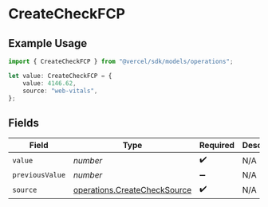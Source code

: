 # CreateCheckFCP

## Example Usage

```typescript
import { CreateCheckFCP } from "@vercel/sdk/models/operations";

let value: CreateCheckFCP = {
    value: 4146.62,
    source: "web-vitals",
};
```

## Fields

| Field                                                                        | Type                                                                         | Required                                                                     | Description                                                                  |
| ---------------------------------------------------------------------------- | ---------------------------------------------------------------------------- | ---------------------------------------------------------------------------- | ---------------------------------------------------------------------------- |
| `value`                                                                      | *number*                                                                     | :heavy_check_mark:                                                           | N/A                                                                          |
| `previousValue`                                                              | *number*                                                                     | :heavy_minus_sign:                                                           | N/A                                                                          |
| `source`                                                                     | [operations.CreateCheckSource](../../models/operations/createchecksource.md) | :heavy_check_mark:                                                           | N/A                                                                          |